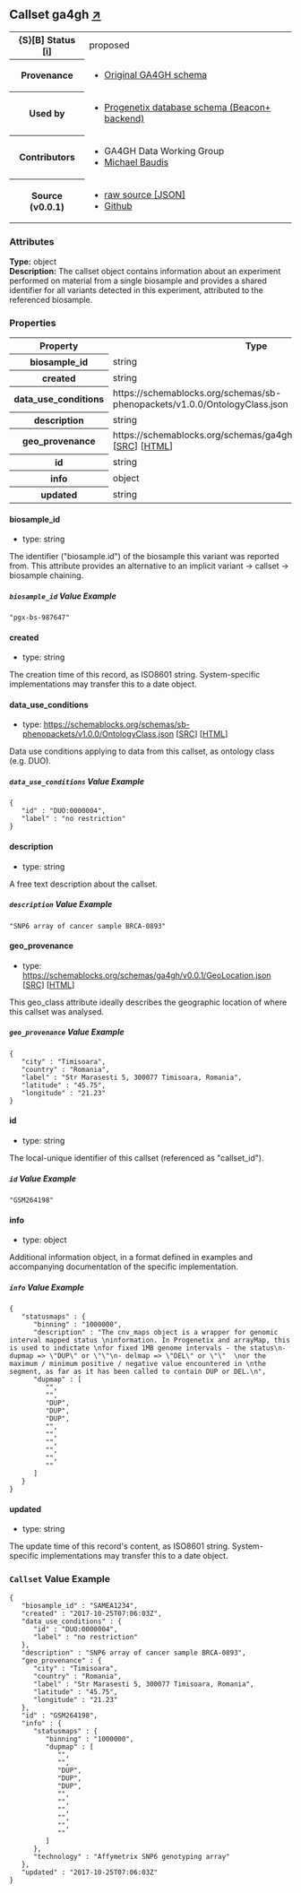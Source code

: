 
<div id="schema-header-title">
  <h2>Callset <span id="schema-header-title-project">ga4gh <a href="https://github.com/ga4gh-schemablocks/playground" target="_BLANK">&nearr;</a></span> </h2>
</div>

<table id="schema-header-table">
  <tr>
    <th>{S}[B] Status <a href="https://schemablocks.org/about/sb-status-levels.html">[i]</a></th>
    <td><div id="schema-header-status">proposed</div></td>
  </tr>

  <tr>
    <th>Provenance</th>
    <td>
      <ul>
<li><a href="https://github.com/ga4gh/ga4gh-schemas/blob/master/src/main/proto/ga4gh/variants.proto#L65">Original GA4GH schema</a></li>
      </ul>
    </td>
  </tr>
  <tr>
    <th>Used by</th>
    <td>
      <ul>
<li><a href="https://github.com/progenetix/schemas/tree/master/main/yaml">Progenetix database schema (Beacon+ backend)</a></li>
      </ul>
    </td>
  </tr>

<!--more-->

  <tr>
    <th>Contributors</th>
    <td>
      <ul>
<li>GA4GH Data Working Group</li>
<li><a href="https://orcid.org/0000-0002-9903-4248">Michael Baudis</a></li>
      </ul>
    </td>
  </tr>
  <tr>
    <th>Source (v0.0.1)</th>
    <td>
      <ul>
        <li><a href="current/Callset.json" target="_BLANK">raw source [JSON]</a></li>
        <li><a href="https://github.com/ga4gh-schemablocks/playground/blob/master/schemas/Callset.yaml" target="_BLANK">Github</a></li>
      </ul>
    </td>
  </tr>
</table>

<div id="schema-attributes-title">
  <h3>Attributes</h3>
</div>

  
__Type:__ object  
__Description:__ The callset object contains information about an experiment performed on 
material from a single biosample and provides a shared identifier for all 
variants detected in this experiment, attributed to the referenced biosample.

### Properties

<table id="schema-properties-table">
  <tr>
    <th>Property</th>
    <th>Type</th>
  </tr>
  <tr>
    <th>biosample_id</th>
    <td>string</td>
  </tr>
  <tr>
    <th>created</th>
    <td>string</td>
  </tr>
  <tr>
    <th>data_use_conditions</th>
    <td>https://schemablocks.org/schemas/sb-phenopackets/v1.0.0/OntologyClass.json [<a href="https://schemablocks.org/schemas/sb-phenopackets/v1.0.0/OntologyClass.json" target="_BLANK">SRC</a>] [<a href="https://schemablocks.org/schemas/sb-phenopackets/OntologyClass.html" target="_BLANK">HTML</a>]</td>
  </tr>
  <tr>
    <th>description</th>
    <td>string</td>
  </tr>
  <tr>
    <th>geo_provenance</th>
    <td>https://schemablocks.org/schemas/ga4gh/v0.0.1/GeoLocation.json [<a href="https://schemablocks.org/schemas/ga4gh/v0.0.1/GeoLocation.json" target="_BLANK">SRC</a>] [<a href="https://schemablocks.org/schemas/ga4gh/GeoLocation.html" target="_BLANK">HTML</a>]</td>
  </tr>
  <tr>
    <th>id</th>
    <td>string</td>
  </tr>
  <tr>
    <th>info</th>
    <td>object</td>
  </tr>
  <tr>
    <th>updated</th>
    <td>string</td>
  </tr>

</table>


#### biosample_id

* type: string

The identifier ("biosample.id") of the biosample this variant was 
reported from. This attribute provides an alternative to an implicit 
variant -> callset -> biosample chaining.


##### `biosample_id` Value Example  

```
"pgx-bs-987647"
```

#### created

* type: string

The creation time of this record, as ISO8601 string. System-specific 
implementations may transfer this to a date object.



#### data_use_conditions

* type: https://schemablocks.org/schemas/sb-phenopackets/v1.0.0/OntologyClass.json [<a href="https://schemablocks.org/schemas/sb-phenopackets/v1.0.0/OntologyClass.json" target="_BLANK">SRC</a>] [<a href="https://schemablocks.org/schemas/sb-phenopackets/OntologyClass.html" target="_BLANK">HTML</a>]

Data use conditions applying to data from this callset, as ontology class 
(e.g. DUO).


##### `data_use_conditions` Value Example  

```
{
   "id" : "DUO:0000004",
   "label" : "no restriction"
}
```

#### description

* type: string

A free text description about the callset.


##### `description` Value Example  

```
"SNP6 array of cancer sample BRCA-0893"
```

#### geo_provenance

* type: https://schemablocks.org/schemas/ga4gh/v0.0.1/GeoLocation.json [<a href="https://schemablocks.org/schemas/ga4gh/v0.0.1/GeoLocation.json" target="_BLANK">SRC</a>] [<a href="https://schemablocks.org/schemas/ga4gh/GeoLocation.html" target="_BLANK">HTML</a>]

This geo_class attribute ideally describes the geographic location of 
where this callset was analysed.


##### `geo_provenance` Value Example  

```
{
   "city" : "Timisoara",
   "country" : "Romania",
   "label" : "Str Marasesti 5, 300077 Timisoara, Romania",
   "latitude" : "45.75",
   "longitude" : "21.23"
}
```

#### id

* type: string

The local-unique identifier of this callset (referenced as "callset_id").


##### `id` Value Example  

```
"GSM264198"
```

#### info

* type: object

Additional information object, in a format defined in examples and 
accompanying documentation of the specific implementation.


##### `info` Value Example  

```
{
   "statusmaps" : {
      "binning" : "1000000",
      "description" : "The cnv_maps object is a wrapper for genomic interval mapped status \ninformation. In Progenetix and arrayMap, this is used to indictate \nfor fixed 1MB genome intervals - the status\n- dupmap => \"DUP\" or \"\"\n- delmap => \"DEL\" or \"\"  \nor the maximum / minimum positive / negative value encountered in \nthe segment, as far as it has been called to contain DUP or DEL.\n",
      "dupmap" : [
         "",
         "",
         "DUP",
         "DUP",
         "DUP",
         "",
         "",
         "",
         "",
         "",
         ""
      ]
   }
}
```

#### updated

* type: string

The update time of this record's content, as ISO8601 string.
System-specific implementations may transfer this to a date object.




### `Callset` Value Example  

```
{
   "biosample_id" : "SAMEA1234",
   "created" : "2017-10-25T07:06:03Z",
   "data_use_conditions" : {
      "id" : "DUO:0000004",
      "label" : "no restriction"
   },
   "description" : "SNP6 array of cancer sample BRCA-0893",
   "geo_provenance" : {
      "city" : "Timisoara",
      "country" : "Romania",
      "label" : "Str Marasesti 5, 300077 Timisoara, Romania",
      "latitude" : "45.75",
      "longitude" : "21.23"
   },
   "id" : "GSM264198",
   "info" : {
      "statusmaps" : {
         "binning" : "1000000",
         "dupmap" : [
            "",
            "",
            "DUP",
            "DUP",
            "DUP",
            "",
            "",
            "",
            "",
            "",
            ""
         ]
      },
      "technology" : "Affymetrix SNP6 genotyping array"
   },
   "updated" : "2017-10-25T07:06:03Z"
}
```

